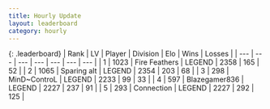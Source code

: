 ```yaml
---
title: Hourly Update
layout: leaderboard
category: hourly
---
```


{: .leaderboard}
| Rank | LV | Player | Division | Elo | Wins | Losses |
| --- | --- | --- | --- | --- | --- | --- |
| <span data-change="0">1</span> | 1023 | <span title="ID: 357425">Fire Feathers</span> | LEGEND | <span data-change="0">2358</span> | <span data-change="0">165</span> | <span data-change="0">52</span> |
| <span data-change="0">2</span> | 1065 | <span title="ID: 203132">Sparing alt</span> | LEGEND | <span data-change="0">2354</span> | <span data-change="0">203</span> | <span data-change="0">68</span> |
| <span data-change="0">3</span> | 298 | <span title="ID: 379808">MinD~ControL</span> | LEGEND | <span data-change="0">2233</span> | <span data-change="0">99</span> | <span data-change="0">33</span> |
| <span data-change="0">4</span> | 597 | <span title="ID: 454722">Blazegamer836</span> | LEGEND | <span data-change="0">2227</span> | <span data-change="0">237</span> | <span data-change="0">91</span> |
| <span data-change="0">5</span> | 293 | <span title="ID: 539711">Connection</span> | LEGEND | <span data-change="0">2227</span> | <span data-change="0">292</span> | <span data-change="0">125</span> |